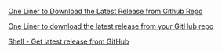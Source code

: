[One Liner to Download the Latest Release from Github Repo](https://gist.github.com/steinwaywhw/a4cd19cda655b8249d908261a62687f8)

[One Liner to download the latest release from your GitHub repo](https://gist.github.com/gvenzl/1386755861fb42db492276d3864a378c)

[Shell - Get latest release from GitHub ](https://gist.github.com/lukechilds/a83e1d7127b78fef38c2914c4ececc3c)